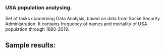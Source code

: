 ### USA population analysing.

Set of tasks concerning Data Analysis, based on data from Social Security Administration. 
It contains frequency of names and mortality of USA population through 1880-2019.

## Sample results: 

